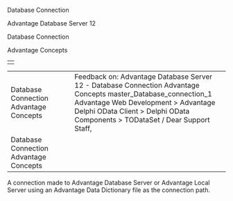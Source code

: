 Database Connection




Advantage Database Server 12  

Database Connection

Advantage Concepts

|  |
| --- |
|  |

|  |  |  |  |  |
| --- | --- | --- | --- | --- |
| Database Connection  Advantage Concepts |  |  | Feedback on: Advantage Database Server 12 - Database Connection Advantage Concepts master\_Database\_connection\_1 Advantage Web Development > Advantage Delphi OData Client > Delphi OData Components > TODataSet / Dear Support Staff, |  |
| Database Connection  Advantage Concepts |  |  |  |  |

A connection made to Advantage Database Server or Advantage Local Server using an Advantage Data Dictionary file as the connection path.